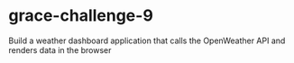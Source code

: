 # grace-challenge-9
Build a weather dashboard application that calls the OpenWeather API and renders data in the browser
